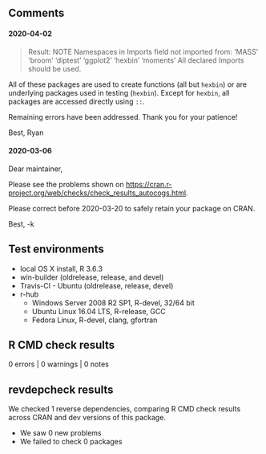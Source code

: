 ## Comments

#### 2020-04-02

> Result: NOTE
>     Namespaces in Imports field not imported from:
>      ‘MASS’ ‘broom’ ‘diptest’ ‘ggplot2’ ‘hexbin’ ‘moments’
>      All declared Imports should be used.

All of these packages are used to create functions (all but `hexbin`) or are underlying packages used in testing (`hexbin`). Except for `hexbin`, all packages are accessed directly using `::`.

Remaining errors have been addressed.  Thank you for your patience!

Best,
Ryan


#### 2020-03-06

Dear maintainer,

Please see the problems shown on
<https://cran.r-project.org/web/checks/check_results_autocogs.html>.

Please correct before 2020-03-20 to safely retain your package on CRAN.

Best,
-k


## Test environments

* local OS X install, R 3.6.3
* win-builder (oldrelease, release, and devel)
* Travis-CI - Ubuntu (oldrelease, release, devel)
* r-hub
  * Windows Server 2008 R2 SP1, R-devel, 32/64 bit
  * Ubuntu Linux 16.04 LTS, R-release, GCC
  * Fedora Linux, R-devel, clang, gfortran

## R CMD check results

0 errors | 0 warnings | 0 notes


## revdepcheck results

We checked 1 reverse dependencies, comparing R CMD check results across CRAN and dev versions of this package.

 * We saw 0 new problems
 * We failed to check 0 packages

